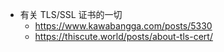 - 有关 TLS/SSL 证书的一切
	- https://www.kawabangga.com/posts/5330
	- https://thiscute.world/posts/about-tls-cert/